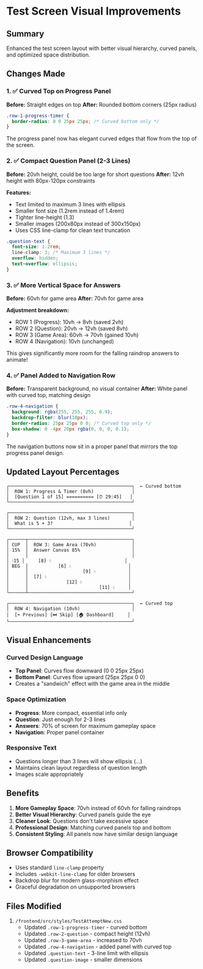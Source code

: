 # Test Screen Visual Improvements

## Summary
Enhanced the test screen layout with better visual hierarchy, curved panels, and optimized space distribution.

## Changes Made

### 1. ✅ Curved Top on Progress Panel
**Before:** Straight edges on top
**After:** Rounded bottom corners (25px radius)

```css
.row-1-progress-timer {
  border-radius: 0 0 25px 25px; /* Curved bottom only */
}
```

The progress panel now has elegant curved edges that flow from the top of the screen.

### 2. ✅ Compact Question Panel (2-3 Lines)
**Before:** 20vh height, could be too large for short questions
**After:** 12vh height with 80px-120px constraints

**Features:**
- Text limited to maximum 3 lines with ellipsis
- Smaller font size (1.2rem instead of 1.4rem)
- Tighter line-height (1.3)
- Smaller images (200x80px instead of 300x150px)
- Uses CSS line-clamp for clean text truncation

```css
.question-text {
  font-size: 1.2rem;
  line-clamp: 3; /* Maximum 3 lines */
  overflow: hidden;
  text-overflow: ellipsis;
}
```

### 3. ✅ More Vertical Space for Answers
**Before:** 60vh for game area
**After:** 70vh for game area

**Adjustment breakdown:**
- ROW 1 (Progress): 10vh → 8vh (saved 2vh)
- ROW 2 (Question): 20vh → 12vh (saved 8vh)
- ROW 3 (Game Area): 60vh → 70vh (gained 10vh)
- ROW 4 (Navigation): 10vh (unchanged)

This gives significantly more room for the falling raindrop answers to animate!

### 4. ✅ Panel Added to Navigation Row
**Before:** Transparent background, no visual container
**After:** White panel with curved top, matching design

```css
.row-4-navigation {
  background: rgba(255, 255, 255, 0.9);
  backdrop-filter: blur(10px);
  border-radius: 25px 25px 0 0; /* Curved top only */
  box-shadow: 0 -4px 20px rgba(0, 0, 0, 0.1);
}
```

The navigation buttons now sit in a proper panel that mirrors the top progress panel design.

## Updated Layout Percentages

```
┌─────────────────────────────────────────────┐  ← Curved bottom
│  ROW 1: Progress & Timer (8vh)              │
│  [Question 1 of 15] ========== [⏰ 29:45]   │
└─────────────────────────────────────────────┘

┌─────────────────────────────────────────────┐
│  ROW 2: Question (12vh, max 3 lines)        │
│  What is 5 + 3?                            │
└─────────────────────────────────────────────┘

┌──────┬──────────────────────────────────────┐
│ CUP  │  ROW 3: Game Area (70vh)             │
│ 15%  │  Answer Canvas 85%                   │
│      │                                      │
│ 💧15 │     [8] 💧                           │
│ BEG  │           [6] 💧                     │
│      │                    [9] 💧            │
│      │  [7] 💧                              │
│      │              [12] 💧                 │
│      │                          [11] 💧     │
└──────┴──────────────────────────────────────┘

┌─────────────────────────────────────────────┐  ← Curved top
│  ROW 4: Navigation (10vh)                   │
│  [⬅️ Previous] [⏭️ Skip] [🏠 Dashboard]     │
└─────────────────────────────────────────────┘
```

## Visual Enhancements

### Curved Design Language
- **Top Panel**: Curves flow downward (0 0 25px 25px)
- **Bottom Panel**: Curves flow upward (25px 25px 0 0)
- Creates a "sandwich" effect with the game area in the middle

### Space Optimization
- **Progress**: More compact, essential info only
- **Question**: Just enough for 2-3 lines
- **Answers**: 70% of screen for maximum gameplay space
- **Navigation**: Proper panel container

### Responsive Text
- Questions longer than 3 lines will show ellipsis (...)
- Maintains clean layout regardless of question length
- Images scale appropriately

## Benefits

1. **More Gameplay Space**: 70vh instead of 60vh for falling raindrops
2. **Better Visual Hierarchy**: Curved panels guide the eye
3. **Cleaner Look**: Questions don't take excessive space
4. **Professional Design**: Matching curved panels top and bottom
5. **Consistent Styling**: All panels now have similar design language

## Browser Compatibility

- Uses standard `line-clamp` property
- Includes `-webkit-line-clamp` for older browsers
- Backdrop blur for modern glass-morphism effect
- Graceful degradation on unsupported browsers

## Files Modified

1. `/frontend/src/styles/TestAttemptNew.css`
   - Updated `.row-1-progress-timer` - curved bottom
   - Updated `.row-2-question` - compact height (12vh)
   - Updated `.row-3-game-area` - increased to 70vh
   - Updated `.row-4-navigation` - added panel with curved top
   - Updated `.question-text` - 3-line limit with ellipsis
   - Updated `.question-image` - smaller dimensions

